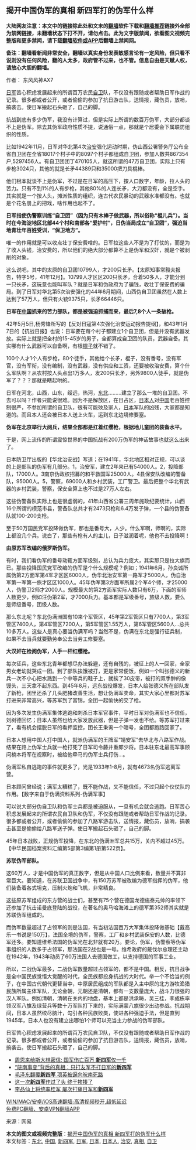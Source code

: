  <h2>揭开中国伪军的真相 新四军打的伪军什么样</h2> <p class="notice"><b>大陆网友注意：本文中的链接除此处和文末的<a href="https://github.com/bannedbook/fanqiang" >翻墙</a>软件下载和<a href="https://github.com/killgcd/justmysocks/blob/master/README.md">翻墙推荐</a>链接外全部为禁网链接，未翻墙状态下打不开，请勿点击。此为文字版禁闻，欲看图文视频完整版和更多禁闻，请下载<a href="https://github.com/bannedbook/fanqiang">翻墙软件或APP</a>后翻墙上禁闻网。</p><p>备注：翻墙看新闻非常安全，翻墙以真实身份发表敏感言论有一定风险，但只看不说则没有任何风险，翻的人太多，政府管不过来，也不管。信息自由是天赋人权，请放心大胆的翻墙。</b></p>  <div class="entry"> <p>作者： 东风风神AX7</p> <p id="summary"><a href="https://www.bannedbook.org/bnews/tag/%e6%97%a5%e5%86%9b/" class="st_tag internal_tag" rel="tag" title="标签 日军 下的日志">日军</a>苦心积虑发展起来的所谓百万农民<a href="https://www.bannedbook.org/bnews/tag/%E8%87%AA%E5%8D%AB/" class="st_tag internal_tag" rel="tag" title="标签 自卫 下的日志">自卫</a>队，不仅没有跟随或者帮助日军作战的记录。很多都或者公开，或者偷偷的参加了抗日游击队，送情报，藏伤员，放哨，搞袭击。使日军搬起石头砸了，自己的脚。</p> <p>抗战到底有多少伪军，我没有计算过，但是实际上所谓的数百万伪军，大部分都谈不上是伪军。除去其伪军政府性质不提，说通俗一点，那就是个居委会下属联防组织的性质。</p> <p>比如1942年11月，日军对华北第4次<a href="https://www.bannedbook.org/bnews/tag/%E6%B2%BB%E5%AE%89/" class="st_tag internal_tag" rel="tag" title="标签 治安 下的日志">治安</a>强化运动时期，伪山西公署警务厅公布全省自卫团在全省18017个村子中的8097个村子都组成自卫团，参加人数共867354户,5297456人。有自卫团团丁470105人，就这所谓的47万自卫团，实际上只有步枪3024只，其他的就是长矛44389只和35000把刀具棍棒。</p> <p>他们根本就谈不上是伪军，不过是在日军的高压下，按人口数字，年龄，拉人头的苦力。只有不到1%的人有步枪，其他80%的人连长矛，大刀都没有，全是空手。其实就是一个按人头，摊派性质的组织，连古代农民暴动的武器水准都没有。也就是个花名册上的把戏，啥作用也起不了。</p> <p><strong>日军指使伪警察训练</strong><strong>“</strong><strong>自卫团</strong><strong>”</strong><strong>（因为只有木棒子做武器，所以俗称</strong><strong>“</strong><strong>棍儿兵</strong><strong>”</strong><strong>）。当时在今海淀地区北部</strong><strong>44</strong><strong>个村和南部各</strong><strong>“</strong><strong>爱护村</strong><strong>”</strong><strong>，日伪当局成立</strong><strong>“</strong><strong>自卫团</strong><strong>”</strong><strong>，强迫当地青壮年百姓受训，</strong><strong>“</strong><strong>保卫地方</strong><strong>”</strong><strong>。</strong></p> <p>唯一的作用就是可以收点壮丁保安费啥的。日军拉这些人不是为了打仗的，而是为了收人头钱，治安费的，所以他们的绝大部分都算不上是伪军和汉奸，就是个被剥削的对象。</p> <p>这么说吧，其中的太原的自卫团10799人，才200只长矛。【太原知事常毅夫报告，特字5号，41年12月】。10799人才区区200只长矛，合着50多人，才能分到一只长矛，这玩意也能叫军队？就是日军和伪政府为了骗钱，收壮丁保安费的骗局。到了日军对华北第5次治安强化的44年6月期间，山西伪自卫团虽然在人数上达到了57万人，但只有火铳9375只，长矛66446只。</p>  <p><strong>日军在<a href="https://www.bannedbook.org/bnews/tag/%E4%B8%AD%E5%9B%BD/" class="st_tag internal_tag" rel="tag" title="标签 中国 下的日志">中国</a>抓来的苦力部队，都是被强迫抓捕而来，最后7,8个人一条破枪。</strong></p> <p>42年5月5日,杨秀锋所写的【反对日寇第4次强化治安运动报告提纲】，和43年1月7日的【抗战日报】也说：日军要在每个村子都建立1个自卫团，但是并没有武器发放。实际上就是把全村的15-45岁的男子，全都算成自卫团的队员，武器自备。其实哪有什么武器可以自备啊，有根<span class='wp_keywordlink'><a href="https://www.bannedbook.org/forum11/topic309.html" title="禁片：“科学”的棍子" target="_blank">棍子</a></span>就不错了。</p> <p>100个人才1个人有步枪，80个徒手，其他给个长矛，棍子，没有番号，没有军官，没有军衔，没有编制，没有武器，没有供应和工资，还要被收治安费，算个什么军队啊？从农村按人头点出1万多人，发200只长矛，另外9800人徒手，就是伪军了？？？那就是瞎起哄的。</p> <p>日军在河北，山西，山东，绥远，热河，<a href="https://www.bannedbook.org/bnews/tag/%e4%b8%9c%e5%8c%97/" class="st_tag internal_tag" rel="tag" title="标签 东北 下的日志">东北</a>&#8230;&#8230;&#8230;建立了那么一堆的自卫团。不去可以吗？作者只能说很难。因为不是解放区，在日占区，<a href="https://www.bannedbook.org/bnews/tag/%e6%97%a5%e6%9c%ac%e4%ba%ba/" class="st_tag internal_tag" rel="tag" title="标签 日本人 下的日志">日本人</a>对<span class='wp_keywordlink_affiliate'><a href="https://www.bannedbook.org/" title="中国" target="_blank">中国</a></span>老百姓控制很严，不参加所谓的自卫队，很有可能殃及家人，<a href="https://www.bannedbook.org/bnews/tag/%e6%97%a5%e6%9c%ac/" class="st_tag internal_tag" rel="tag" title="标签 日本 下的日志">日本</a>军队的凶残，大家都是知道的。而且本人还会被日本人送上火车，运到东北边境修要塞。</p> <p><strong>伪军在北京举行大阅兵，结果全部都是扛着红缨枪，根据地儿童团的装备水平。</strong></p> <p>于是，网上流传的所谓震惊世界的中国抗战有200万伪军的神话故事也就这么出来了。</p> <p>日本防卫厅出版的【华北治安战】写道；在1941年，华北地区相对正规，可以谈的上是部队的伪军有几部分。1，治安军，建立2年来已有54000人。2，投降部队，17000人。3南京伪政权招募的和平救国军25000人。4县保安队改编的警备队，95000人。5，警察，69000人和乡村武装，工厂警卫。最后把整个华北有武器的乡村武装，警察，保安全算上也不过是27万人左右。</p> <p>这些伪警备队实际上也是很虚弱的，41年山西省公署三周年施政纪要统计，山西16个所谓的模范市县，警备队总共才有2473只枪和6.4万发子弹，一个县的伪警备队就100-200支枪。</p>  <p>至于50万国民党军投降做伪军，那也是番号大，人少。什么军啊，师啊的，实际上都没几个兵。说白了，那些有枪有人的主儿，日子滋润着呢，他也不去投降啊！</p> <p><strong>由原苏军改编的俄罗斯伪军。</strong></p> <p>有时，我们看伪军的番号动辄方面军级别，总认为兵力庞大，其实那只是拉大旗而已。那些投降国民党军改编的伪军是个什么规模呢？例如；1941年6月，孙良诚所属伪第2方面军第4军才区区6000人，伪华北治安军第一路军才5000人，伪自治军第一军第一旅才区区1000人。45年伪军第3方面军所属2个军4个师，才25000人，伪警卫2师才2000人。规模最大的第2方面军实际人数只有6万，下面的军师人数更少，例如汪伪第2军，才7000兵力。基本都是军级番号，旅级人数，要么是师级番号，团级人数。</p> <p>那么东北呢？东北伪满洲国有10来个军管区，45年第2军管区只有7700人，第3军管区7400人，第4军管区7200人，第5军管区1.55万人，第6军管区5600人…总共10多万人。这些人是真心要当伪满军吗？当然不是，伪满在东北是强行征兵制，如果不去当兵就要勤劳奉公去当劳工修要塞。</p> <p><strong>大汉奸在检阅伪军，人手一杆红缨枪。</strong></p> <p>每次征兵，这些东北青年都想尽办法躲避，还有自残的，被征上的人一回家，全家男女老幼就哭成一团。到了部队挨饿被打，更是家常便饭，例如一个叫张德义的新兵一次不小心把水溅到一个中等兵的鞋子上，就挨了30皮带，被打的双手肿的像馒头，三天拿不起东西。到45年8月，远东战役爆发，日本人给张德义所在部队发了新枪，团里还杀了几头肥猪改善生活，想让伪满军卖命，其实大家心里都对苏军打进来非常高兴，等苏军到了富锦，全团一起愉快的交了枪。</p> <p>因为多次发生伪满军集体逃跑和刺杀日本军官事件，平时日军对伪满军也不信任，刘树德回忆；日本人虽然也给大家发放武器，但是子弹一发也不给。等苏军打过来了，看有机会摆脱日军的看押监控，团长王秉询一个暗号，全团都跑路回家了。</p> <p>日本人想用中国人打中国人，就派伪满军的王牌军“靖安军”去华北与八路军作战。结果在路上伪军士兵就一枪打死了日军司令藤井重郎少将。日本驻东北最高军事顾问楠本将军在视察时，被给他牵马的伪军士兵打伤…。</p>  <p>伪满军私自逃跑的事件就更多了，光是1933年1-8月，就有4673名伪军逃离军营。</p> <p>日本顾问曾经说；满军太糟糕了，既不能作战，又不能信任，不过只起个仪仗队的作用。【数字来自于伪满资料系列-伪满军事】</p> <p>可以说大部分伪自卫队和伪军士兵都是被迫服从，一旦有机会就会逃跑。日军苦心积虑发展起来的所谓农民自卫队和伪军，不仅没有跟随或者帮助日军作战的记录。很多都或者公开，或者偷偷的参加了八路军游击队，送情报，藏伤员，放哨，搞袭击甚至是偷偷给八路军送子弹。使日军搬起石头砸了，自己的脚。</p> <p>45年日本战败，正规伪军投降，在东北的伪满洲军总共15万，关内不超过45万。【中华民国档案资料汇编第5部第3编第1册第522页】。</p> <p><strong>苏联伪军部队。</strong></p> <p>这60万人，才是中国伪军的真正数字，但是从中国人口比例来看，数量并不算非常巨大。要知道，在苏联卫国战争中，有150万苏军被改编为德军指挥的伪军，他们装备着各式坦克，压制火炮和飞机，非常精良。</p> <p>这些原苏军组成的东方营的战士们，甚至有75个营在德国龙德施泰元帅的率领下还参加了抗击诺曼底登陆的战役，在著名的奥马哈海滩上的德军第352师其实就是苏联伪军组成的。</p> <p>而伪军数量超过了占领军的则是法国，有当初法国百万大军集体投降做基础【戴高乐一书说是150万】，法国全境的伪军，警察，工厂和乡村武装保安的人数，比德军还多。要知道维希法国的伪军光在北非就有20万。要论，伪军，伪警察等伪军事组织的人数多于占领军，那法国在2战也是一号。维希政府的戴伐尔总理还主动在1942年，1943年动员了60万法国人去德国做工，以支持德国的军事工业。</p>  <p>所以，二战伪军最多，二战伪军数量超过占领军的，都不是中国。相反，抗日战争是全中国民族觉悟大觉醒的时代，全民族都投身抗战的大时代。举一个不恰当的例子，在中国古代朝代更替当中，中原居民组成的军队都是入主中原的北方游牧渔猎民族所属主体军队，无论金朝，元朝还是清朝，都有一支数量庞大，战斗力很强的汉人军队。例如清朝，清朝在关内的地盘，基本上都是洪承畴，吴三桂，李成栋率领汉军八旗及绿营兵等数十万军队打下来的，实际满蒙八旗很少出动参战。抗战期间，日本人虽然绞尽脑汁，勾引各种民族败类，使进各种强迫手法，但是直到1945年，日本人也没有建立出哪怕1个师可以充当主力参战的伪军部队。</p> <p>日军苦心积虑发展起来的所谓百万农民自卫队，不仅没有跟随或者帮助日军作战的记录。很多都或者公开，或者偷偷的参加了抗日游击队，送情报，藏伤员，放哨，搞袭击。使日军搬起石头砸了，自己的脚。</p> <ul class='op-related-articles' title='相关阅读'> <li><a href='https://www.bannedbook.org/bnews/cnnews/20200709/1357896.html' target='_blank'>周恩来给斯大林密信: 国军伤亡百万 <b>新四军</b>仅一千</a></li> <li><a href='https://www.bannedbook.org/bnews/lifebaike/20200120/1261850.html' target='_blank'>“皖南事变”背后的真相：只打友军不打日军的<b>新四军</b></a></li> <li><a href='https://www.bannedbook.org/bnews/comments/20191219/1243832.html' target='_blank'>毛泽东翻覆<b>新四军</b> 项英被逼向皖南死路</a></li> <li><a href='https://www.bannedbook.org/bnews/lifebaike/20191202/1233613.html' target='_blank'>这一次<b>新四军</b>作过了头 终于挨揍了</a></li> <li><a href='https://www.bannedbook.org/bnews/lifebaike/20191025/1212557.html' target='_blank'>李品仙上将统率桂军 屡次打痛日军和<b>新四军</b></a></li> </ul> <p class="texttj"> <a href="https://github.com/bannedbook/fanqiang/wiki/V2ray%E6%9C%BA%E5%9C%BA" target="_blank">WIN/MAC/安卓/iOS高速翻墙:高清视频秒开,超低延迟</a><br/> <a href="https://github.com/bannedbook/fanqiang/wiki/%E7%A6%81%E9%97%BB%E7%BD%91%E5%AE%89%E5%8D%93%E7%BF%BB%E5%A2%99%E6%96%B0%E9%97%BBAPP" target="_blank">免费PC翻墙、安卓VPN翻墙APP</a></p><p> 来源：网易 </p><a name='sharetosocial'></a>       <div><b>本文的图文或视频完整版</b>：<a href='https://www.bannedbook.org/bnews/comments/20201220/1451543.html'>揭开中国伪军的真相 新四军打的伪军什么样</a></div>  </div><!--END ENTRY--> <div class="postfooter"> <div>本文标签：<a href="https://www.bannedbook.org/bnews/tag/%e4%b8%9c%e5%8c%97/" rel="tag">东北</a>, <a href="https://www.bannedbook.org/bnews/tag/%E4%B8%AD%E5%9B%BD/" rel="tag">中国</a>, <a href="https://www.bannedbook.org/bnews/tag/%E6%96%B0%E5%9B%9B%E5%86%9B/" rel="tag">新四军</a>, <a href="https://www.bannedbook.org/bnews/tag/%e6%97%a5%e5%86%9b/" rel="tag">日军</a>, <a href="https://www.bannedbook.org/bnews/tag/%e6%97%a5%e6%9c%ac/" rel="tag">日本</a>, <a href="https://www.bannedbook.org/bnews/tag/%e6%97%a5%e6%9c%ac%e4%ba%ba/" rel="tag">日本人</a>, <a href="https://www.bannedbook.org/bnews/tag/%E6%B2%BB%E5%AE%89/" rel="tag">治安</a>, <a href="https://www.bannedbook.org/bnews/tag/%e7%9c%9f%e7%9b%b8/" rel="tag">真相</a>, <a href="https://www.bannedbook.org/bnews/tag/%E8%87%AA%E5%8D%AB/" rel="tag">自卫</a></div>  </div><!--END POSTFOOTER--> 